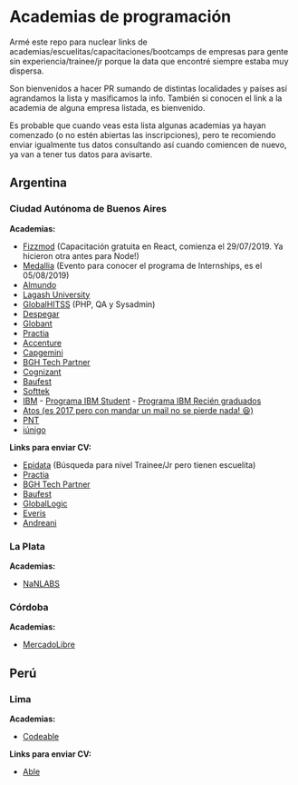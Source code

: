 # Academias de programación

Armé este repo para nuclear links de academias/escuelitas/capacitaciones/bootcamps de empresas para gente sin experiencia/trainee/jr porque la data que encontré siempre estaba muy dispersa.

Son bienvenidos a hacer PR sumando de distintas localidades y países así agrandamos la lista y masificamos la info. También si conocen el link a la academia de alguna empresa listada, es bienvenido.

Es probable que cuando veas esta lista algunas academias ya hayan comenzado (o no estén abiertas las inscripciones), pero te recomiendo enviar igualmente tus datos consultando así cuando comiencen de nuevo, ya van a tener tus datos para avisarte.

## Argentina

### Ciudad Autónoma de Buenos Aires

**Academias:**

- [Fizzmod](http://fizzmod.com/formate-gratis-en-react-y-javasript-y-unite-a-nuestro-equipocapacitate-gratis-con-fizzmod-y-forma-parte-del-equipo/) (Capacitación gratuita en React, comienza el 29/07/2019. Ya hicieron otra antes para Node!)
- [Medallia](https://www.eventbrite.com/e/open-house-medallia-programa-de-internships-2019-registration-65133917300) (Evento para conocer el programa de Internships, es el 05/08/2019)
- [Almundo](almundo.jpg)
- [Lagash University](https://landings.lagash.com/University)
- [GlobalHITSS](https://docs.google.com/forms/d/e/1FAIpQLSetxWUeRatcE3X3rve2KqpAw5OCQLznUOwXMLq5E4IB3J52yQ/viewform) (PHP, QA y Sysadmin)
- [Despegar](https://despegar.avature.net/altovuelo2019)
- [Globant](https://www.globant.com/job/talented-technology-passionates)
- [Practia](https://ar.linkedin.com/jobs/view/jóvenes-profesionales-de-sistemas-at-practia-global-1072525670)
- [Accenture](https://www.accenture.com/ar-es/careers/accenture-accademy)
- [Capgemini](https://www.capgemini.com/ar-es/empleo/learning-development/universidad-de-capgemini/)
- [BGH Tech Partner](https://www.opcionempleo.com.ar/jobview/403774044679e8011411dd34a3ed704e.html)
- [Cognizant](https://careers.cognizant.com/studentandinterns/ar/es)
- [Baufest](https://www.computrabajo.com.ar/baufest/empleos/oferta-de-trabajo-de-estudiantes-de-sistemas-interesados-en-capacitarse-en-desarrollo-full-stack-en-belgrano-EE1DB1D0F650FE5361373E686DCF3405)
- [Softtek](https://www.softtek.com/careers/programas-de-capacitacion-academias)
- [IBM](https://www-05.ibm.com/employment/ar-es/entry_level_campus.html) - [Programa IBM Student](https://careers.ibm.com/ListJobs/All/Search/Country/AR/position-type/intern/?lang=es) - [Programa IBM Recién graduados](https://careers.ibm.com/ListJobs/All/Search/Country/AR/?lang=es)
- [Atos (es 2017 pero con mandar un mail no se pierde nada! 😆)](https://www.atos.net/es-ar/2017/comunicados-de-prensa_2017_05_18/atos-abre-nueva-convocatoria-para-vacantes-en-buenos-aires)
- [PNT](https://somospnt.com/candidatos)
- [iúnigo](https://iunigo.com.ar)

**Links para enviar CV:**

- [Epidata](https://www.linkedin.com/feed/update/urn:li:activity:6555439147866218496/) (Búsqueda para nivel Trainee/Jr pero tienen escuelita)
- [Practia](http://www.practia.global/Careers/Paginas/Unete-a-Practia.aspx)
- [BGH Tech Partner](https://www.bgh.com.ar/trabaja-con-nosotros)
- [Baufest](https://baufest.com/es/trabajar-en-baufest-es)
- [GlobalLogic](https://www.globallogic.com/latam/careers/)
- [Everis](https://www.everis.com/argentina/es/careers)
- [Andreani](https://andreani.hiringroom.com/jobs/get_vacancy/5d42f43248121c8249473530)

### La Plata

**Academias:**

- [NaNLABS](https://www.nan-labs.com/blog/nuestro-propio-programa-de-desarrollo-web-full-stack/)

### Córdoba

**Academias:**

- [MercadoLibre](https://jobs.mercadolibre.com/job/C%C3%B3rdoba-IT-Accelerator-2018/469216500/)

## Perú

### Lima

**Academias:**

- [Codeable](https://codeable.pe/)

**Links para enviar CV:**

- [Able](https://boards.greenhouse.io/able)
